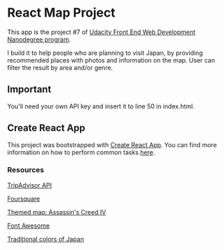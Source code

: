# React Map Project

This app is the project #7 of [Udacity Front End Web Development Nanodegree program](https://www.udacity.com/course/front-end-web-developer-nanodegree--nd001).

I build it to help people who are planning to visit Japan, by providing recommended places with photos and information on the map. User can filter the result by area and/or genre.
<!--
## TL;DR
 TODO: 後で書き直す　
To get it installed and launched:

* install all project dependencies with 
```
`npm install`
```
* start the development server with 
```
`npm start`
```

* You'll be able to access the app at localhost:3000
-->

## Important
<!-- TODO: ライン番号書き直す -->
You'll need your own API key and insert it to line 50 in index.html.

## Create React App

This project was bootstrapped with [Create React App](https://github.com/facebookincubator/create-react-app). You can find more information on how to perform common tasks [here](https://github.com/facebookincubator/create-react-app/blob/master/packages/react-scripts/template/README.md).

### Resources
[TripAdvisor API](https://developer-tripadvisor.com/content-api/)

[Foursquare](https://foursquare.com/)

[Themed map: Assassin's Creed IV](https://snazzymaps.com/style/72543/assassins-creed-iv)

[Font Awesome](https://fontawesome.com/)

[Traditional colors of Japan](https://irocore.com/)